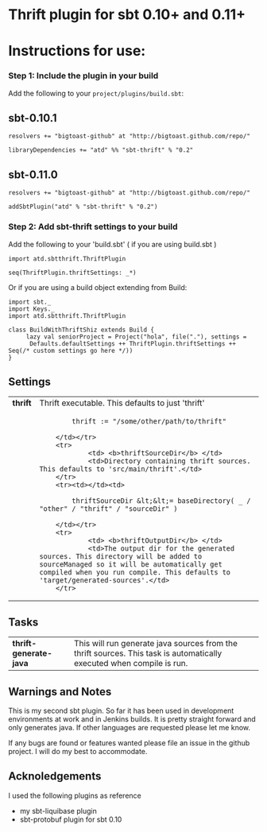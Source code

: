 Thrift plugin for sbt 0.10+ and 0.11+
====================================

# Instructions for use:
### Step 1: Include the plugin in your build

Add the following to your `project/plugins/build.sbt`:

## sbt-0.10.1

    resolvers += "bigtoast-github" at "http://bigtoast.github.com/repo/"

    libraryDependencies += "atd" %% "sbt-thrift" % "0.2"

## sbt-0.11.0

    resolvers += "bigtoast-github" at "http://bigtoast.github.com/repo/"

    addSbtPlugin("atd" % "sbt-thrift" % "0.2")

### Step 2: Add sbt-thrift settings to your build

Add the following to your 'build.sbt' ( if you are using build.sbt )


    import atd.sbtthrift.ThriftPlugin

    seq(ThriftPlugin.thriftSettings: _*)

Or if you are using a build object extending from Build:

    import sbt._
    import Keys._
    import atd.sbtthrift.ThriftPlugin

    class BuildWithThriftShiz extends Build {
         lazy val seniorProject = Project("hola", file("."), settings = 
          Defaults.defaultSettings ++ ThriftPlugin.thriftSettings ++ Seq(/* custom settings go here */))
    }


## Settings

<table>
        <tr>
                <td> <b>thrift</b> </td>
                <td>Thrift executable. This defaults to just 'thrift'</td>
        </tr>
        <tr><td></td><td>

            thrift := "/some/other/path/to/thrift"

        </td></tr>
        <tr>
                <td> <b>thriftSourceDir</b> </td>
                <td>Directory containing thrift sources. This defaults to 'src/main/thrift'.</td>
        </tr>
        <tr><td></td><td>

            thriftSourceDir &lt;&lt;= baseDirectory( _ / "other" / "thrift" / "sourceDir" )

        </td></tr>
        <tr>
                <td> <b>thriftOutputDir</b> </td>
                <td>The output dir for the generated sources. This directory will be added to sourceManaged so it will be automatically get compiled when you run compile. This defaults to 'target/generated-sources'.</td>
        </tr>

</table>

## Tasks

<table>
        <tr>
                <td> <b>thrift-generate-java</b> </td>
                <td>This will run generate java sources from the thrift sources. This task is automatically executed when compile is run.</td>
        </tr>

</table>


Warnings and Notes
------------------
This is my second sbt plugin. So far it has been used in development environments at work and in Jenkins builds. It is pretty straight forward and only generates java. If other languages are requested please let me know.

If any bugs are found or features wanted please file an issue in the github project. I will do my best to accommodate.


Acknoledgements
---------------
I used the following plugins as reference

 * my sbt-liquibase plugin
 * sbt-protobuf plugin for sbt 0.10

